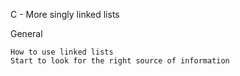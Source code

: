 C - More singly linked lists

General

    How to use linked lists
    Start to look for the right source of information
